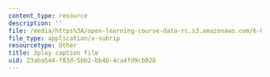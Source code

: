 ```yaml
---
content_type: resource
description: ''
file: /media/https%3A/open-learning-course-data-rc.s3.amazonaws.com/6-004-computation-structures-spring-2017/23aba544f83d5bb2bb4b4ca4fd9cb028_3KJeK-UUADA.vtt
file_type: application/x-subrip
resourcetype: Other
title: 3play caption file
uid: 23aba544-f83d-5bb2-bb4b-4ca4fd9cb028
---
```

